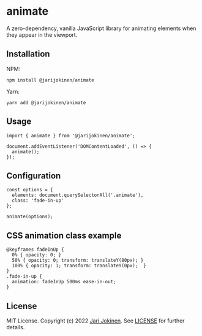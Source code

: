 # animate

A zero-dependency, vanilla JavaScript library for animating elements when they
appear in the viewport.

## Installation

NPM:

    npm install @jarijokinen/animate

Yarn:

    yarn add @jarijokinen/animate

## Usage

    import { animate } from '@jarijokinen/animate';

    document.addEventListener('DOMContentLoaded', () => {
      animate();
    });

## Configuration

    const options = {
      elements: document.querySelectorAll('.animate'),
      class: 'fade-in-up'
    };

    animate(options);

## CSS animation class example

    @keyframes fadeInUp {
      0% { opacity: 0; }
      50% { opacity: 0; transform: translateY(80px); }
      100% { opacity: 1; transform: translateY(0px);  }
    }
    .fade-in-up {
      animation: fadeInUp 500ms ease-in-out;
    }

## License

MIT License. Copyright (c) 2022 [Jari Jokinen](https://jarijokinen.com).  See
[LICENSE](https://github.com/jarijokinen/animate/blob/main/LICENSE.txt)
for further details.
